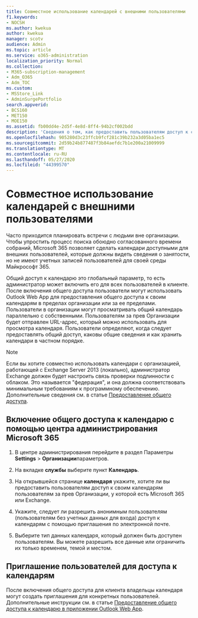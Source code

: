 ```yaml
---
title: Совместное использование календарей с внешними пользователями
f1.keywords:
- NOCSH
ms.author: kwekua
author: kwekua
manager: scotv
audience: Admin
ms.topic: article
ms.service: o365-administration
localization_priority: Normal
ms.collection:
- M365-subscription-management
- Adm_O365
- Adm_TOC
ms.custom:
- MSStore_Link
- AdminSurgePortfolio
search.appverid:
- BCS160
- MET150
- MOE150
ms.assetid: fb00dd4e-2d5f-4e8d-8ff4-94b2cf002bdd
description: 'Сведения о том, как предоставить пользователям доступ к своим календарям внешним пользователям для собраний и встреч. '
ms.openlocfilehash: 905280d3c23ffcb9fcf281c39b232a3d05ba1ec5
ms.sourcegitcommit: 2d59b24b877487f3b84aefdc7b1e200a21009999
ms.translationtype: MT
ms.contentlocale: ru-RU
ms.lasthandoff: 05/27/2020
ms.locfileid: "44399570"
---
```

# <a name="share-calendars-with-external-users"></a>Совместное использование календарей с внешними пользователями

Часто приходится планировать встречи с людьми вне организации. Чтобы упростить процесс поиска обоюдно согласованного времени собраний, Microsoft 365 позволяет сделать календари доступными для внешних пользователей, которые должны видеть сведения о занятости, но не имеют учетных записей пользователей для своей среды Майкрософт 365.
  
Общий доступ к календарю это глобальный параметр, то есть администратор может включить его для всех пользователей в клиенте. После включения общего доступа пользователи могут использовать Outlook Web App для предоставления общего доступа к своим календарям в пределах организации или за ее пределами. Пользователи в организации могут просматривать общий календарь параллельно с собственными. Пользователям за прев Организации будет отправлен URL-адрес, который можно использовать для просмотра календаря. Пользователи определяют, когда следует предоставлять общий доступ, каковы общие сведения и как хранить календари в частном порядке.
  
> [!NOTE]
> Если вы хотите совместно использовать календари с организацией, работающей с Exchange Server 2013 (локально), администратор Exchange должен будет настроить связь проверки подлинности с облаком. Это называется "федерация", и она должна соответствовать минимальным требованиям к программному обеспечению. Дополнительные сведения см. в статье [Предоставление общего доступа](https://technet.microsoft.com/library/dd638083%28v=exchg.150%29.aspx). 
  
## <a name="enable-calendar-sharing-using-the-microsoft-365-admin-center"></a>Включение общего доступа к календарю с помощью центра администрирования Microsoft 365

1. В центре администрирования перейдите в раздел Параметры **Settings** \> **Организации**параметров. 
    
2. На вкладке **службы** выберите пункт **Календарь**.
  
3. На открывшейся странице **календаря** укажите, хотите ли вы предоставить пользователям доступ к своим календарям пользователям за прев Организации, у которой есть Microsoft 365 или Exchange.
    
4. Укажите, следует ли разрешить анонимным пользователям (пользователям без учетных данных для входа) доступ к календарям с помощью приглашения по электронной почте.

5. Выберите тип данных календаря, который должен быть доступен пользователям. Вы можете разрешить все данные или ограничить их только временем, темой и местом.

    
## <a name="invite-people-to-access-calendars"></a>Приглашение пользователей для доступа к календарям

После включения общего доступа для клиента владельцы календаря могут создать приглашения для конкретных пользователей. Дополнительные инструкции см. в статье [Предоставление общего доступа к календарю в приложении Outlook Web App](https://support.office.com/article/7ecef8ae-139c-40d9-bae2-a23977ee58d5.aspx). 
  
